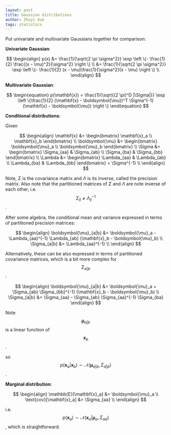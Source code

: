 ```yaml
---
layout: post
title: Gaussian distributions
author: Zhuyi Xue
tags: statistics
---
```


Put univariate and multivariate Gaussians together for comparison:

**Univariate Gaussian**:

$$
\begin{align}
p(x) 
&= \frac{1}{\sqrt{2 \pi \sigma^2}} \exp \left \{- \frac{1}{2} \frac{(x - \mu)^2}{\sigma^2} \right \} \\
&= \frac{1}{\sqrt{2 \pi \sigma^2}} \exp \left \{- \frac{1}{2} (x - \mu)\frac{1}{\sigma^2}(x - \mu) \right \} \\
\end{align}
$$


**Multivariate Gaussian**:

$$
\begin{equation}
p(\mathbf{x}) = \frac{1}{\sqrt{(2 \pi)^D |\Sigma|}} \exp \left \{\frac{1}{2} (\mathbf{x} - \boldsymbol{\mu})^T \Sigma^{-1} (\mathbf{x} - \boldsymbol{\mu}) \right \}
\end{equation}
$$


**Conditional distributions**:

Given

$$
\begin{align}
\mathbf{x} 
&= \begin{bmatrix}
\mathbf{x}_a \\ 
\mathbf{x}_b
\end{bmatrix} \\
\boldsymbol{\mu}
&= \begin{bmatrix}
\boldsymbol{\mu}_a \\ 
\boldsymbol{\mu}_b
\end{bmatrix} \\
\Sigma 
&= \begin{bmatrix}
\Sigma_{aa} & \Sigma_{ab} \\ 
\Sigma_{ba} & \Sigma_{bb}
\end{bmatrix} \\
\Lambda &= \begin{bmatrix}
\Lambda_{aa} & \Lambda_{ab} \\ 
\Lambda_{ba} & \Lambda_{bb}
\end{bmatrix} = \Sigma^{-1} \\
\end{align}
$$

Note, $\Sigma$ is the covariance matrix and $\Lambda$ is its inverse, called the
precision matrix. Also note that the partitioned matrices of $\Sigma$ and
$\Lambda$ are note inverse of each other, i.e.
$$\Sigma_{ij} \ne \Lambda_{ij}^{-1}$$.

After some algebra, the conditional mean and variance expressed in terms of partitioned precision matrices:

$$
\begin{align}
\boldsymbol{\mu}_{a|b} &= \boldsymbol{\mu}_a - \Lambda_{aa}^{-1} \Lambda_{ab} (\mathbf{x}_b - \boldsymbol{\mu}_b) \\
\Sigma_{a|b} &= \Lambda_{aa}^{-1} \\
\end{align}
$$

Alternatively, these can be also expressed in terms of partitioned covariance matrices, which is a bit more complex for 
$$\Sigma_{a|b}$$:

$$
\begin{align}
\boldsymbol{\mu}_{a|b} &= \boldsymbol{\mu}_a + \Sigma_{ab} \Sigma_{bb}^{-1} (\mathbf{x}_b - \boldsymbol{\mu}_b) \\
\Sigma_{a|b} &= \Sigma_{aa} - \Sigma_{ab} \Sigma_{aa}^{-1} \Sigma_{ba}
\end{align}
$$

Note
$$\boldsymbol{\mu}_{a|b}$$ is a linear function of $$\mathbf{x}_b$$.

so
$$p(\mathbf{x}_a|\mathbf{x}_b) \sim \mathcal{N}(\boldsymbol{\mu}_{a|b},\Sigma_{a|b})$$.

**Marginal distribution**:

$$
\begin{align}
\mathbb{E}[\mathbf{x}_a] &= \boldsymbol{\mu}_a \\
\text{cov}[\mathbf{x}_a] &= \Sigma_{aa} \\
\end{align}
$$

i.e.
$$p(\mathbf{x}_a) \sim \mathcal{N}(\mathbf{x}_a | \boldsymbol{\mu}_a, \Sigma_{aa})$$, which is straightforward.
